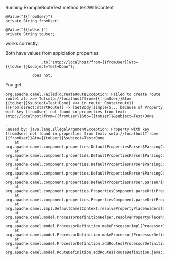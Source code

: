 Running ExampleRouteTest method testWithContent

    @Value("${fromUser}")
    private String fromUser;

    @Value("${toUser}")
    private String toUser;
    
works correctly. 

Both have values from applciation.properties


                    .to("smtp://localhost?from={{fromUser}}&to={{toUser}}&subject=Test+Done");
                    
                does not. 
                
                
You get

    org.apache.camel.FailedToCreateRouteException: Failed to create route route1 at: >>> To[smtp://localhost?from={{fromUser}}&to={{toUser}}&subject=Test+Done] <<< in route: Route(route1)[[From[direct:startRoute]] -> [SetBody[simple{S... because of Property with key [fromUser] not found in properties from text: smtp://localhost?from={{fromUser}}&to={{toUser}}&subject=Test+Done

    ...
    Caused by: java.lang.IllegalArgumentException: Property with key [fromUser] not found in properties from text: smtp://localhost?from={{fromUser}}&to={{toUser}}&subject=Test+Done
    	at org.apache.camel.component.properties.DefaultPropertiesParser$ParsingContext.getPropertyValue(DefaultPropertiesParser.java:270)
    	at org.apache.camel.component.properties.DefaultPropertiesParser$ParsingContext.readProperty(DefaultPropertiesParser.java:156)
    	at org.apache.camel.component.properties.DefaultPropertiesParser$ParsingContext.doParse(DefaultPropertiesParser.java:115)
    	at org.apache.camel.component.properties.DefaultPropertiesParser$ParsingContext.parse(DefaultPropertiesParser.java:99)
    	at org.apache.camel.component.properties.DefaultPropertiesParser.parseUri(DefaultPropertiesParser.java:62)
    	at org.apache.camel.component.properties.PropertiesComponent.parseUri(PropertiesComponent.java:235)
    	at org.apache.camel.component.properties.PropertiesComponent.parseUri(PropertiesComponent.java:178)
    	at org.apache.camel.impl.DefaultCamelContext.resolvePropertyPlaceholders(DefaultCamelContext.java:2550)
    	at org.apache.camel.model.ProcessorDefinitionHelper.resolvePropertyPlaceholders(ProcessorDefinitionHelper.java:735)
    	at org.apache.camel.model.ProcessorDefinition.makeProcessorImpl(ProcessorDefinition.java:537)
    	at org.apache.camel.model.ProcessorDefinition.makeProcessor(ProcessorDefinition.java:523)
    	at org.apache.camel.model.ProcessorDefinition.addRoutes(ProcessorDefinition.java:239)
    	at org.apache.camel.model.RouteDefinition.addRoutes(RouteDefinition.java:1300)
